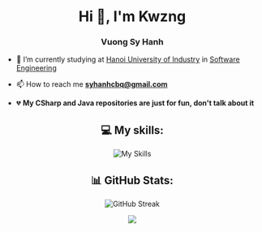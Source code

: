 <h1 align="center">Hi 👋, I'm Kwzng</h1>
<h3 align="center">Vuong Sy Hanh</h3>

-   🔭 I’m currently studying at [Hanoi University of Industry](https://www.haui.edu.vn/en) in [Software Engineering](https://fit.haui.edu.vn/en)

-   📫 How to reach me **syhanhcbq@gmail.com**

-   💔 **My CSharp and Java repositories are just for fun, don't talk about it**

<div align="center">

## 💻 My skills:

![My Skills](https://skillicons.dev/icons?i=nodejs,js,ts,docker,postman,git,mongo,express,nest,mysql,graphql,vscode,md)

## 📊 GitHub Stats:

![GitHub Streak](http://github-profile-summary-cards.vercel.app/api/cards/profile-details?username=Kwzng&theme=ayu_mirage)

![](https://github-profile-summary-cards.vercel.app/api/cards/most-commit-language?username=Kwzng&theme=ayu_mirage&exclude=EJS,html)

</div>
